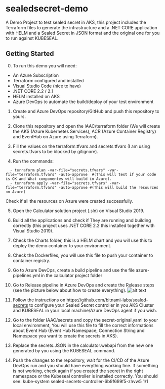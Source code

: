 # sealedsecret-demo
A Demo Project to test sealed secret in AKS, this project includes the Terraform files to generate the infrastructure and a .NET CORE application with HELM and a Sealed Secret in JSON format and the original one for you to run against KUBESEAL.

## Getting Started

0. To run this demo you will need:
  - An Azure Subscription
  - Terraform configured and installed 
  - Visual Studio Code (nice to have)
  - .NET CORE 2.2 / 2.1
  - HELM installed on AKS
  - Azure DevOps to automate the build/deploy of your test environment
  
1. Create and Azure DevOps repository/GitHub and push this repository to yours.
  
2. Clone this repository and open the IAAC/terraform folder (We will create the AKS (Azure Kubernetes Services), ACR (Azure Container Registry) and EventHub on Azure using Terraform).

3. Fill the values on the terraform.tfvars and secrets.tfvars (I am using secrets.tfvars to be blocked by gitignore).

4. Run the commands:

```code
  - terraform plan -var-file="secrets.tfvars" -var-file="terraform.tfvars" -auto-approve  #(This will test if your code is OK and What componentes will build in Azure).
  - terraform apply -var-file="secrets.tfvars" -var-file="terraform.tfvars" -auto-approve #(This will build the resources on Azure)
 ```
 Check if all the resources on Azure were created successfully.
 
5. Open the Calculator solution project (.sln) on Visual Studio 2019.
 
6. Build all the applications and check if They are running and building correctly (this project uses .NET CORE 2.2 this installed together with Visual Studio 2019).
 
7. Check the Charts folder, this is a HELM chart and you will use this to deploy the demo container to your environment.
 
8. Check the Dockerfiles, you will use this file to push your container to container registry.
 
9. Go to Azure DevOps, create a build pipeline and use the file azure-pipelines.yml in the calculator project folder
 
10. Go to Release pipeline in Azure DevOps and create the Release steps (see the picture below about how to create everything).
![alt text](https://github.com/dansemedo/sealedsecret-demo/docs/releasepipeline.png "Azure DevOps Release Pipeline")
  
11. Follow the instructions on https://github.com/bitnami-labs/sealed-secrets to configure your Sealed Secret controller in you AKS Cluster and KUBESEAL in your local machine/Azure DevOps agent if you wish.

12. Go to the folder IAAC/secrets and copy the secret-original.yaml to your local environment, You will use this file to fill the correct informations about Event Hub (Event Hub Namespace, Connection String and Namespace you want to create the secrets in AKS).

13. Replace the secrets.JSON in the calculator.webapi from the new one generated by you using the KUBESEAL command.

14. Push the changes to the repository, wait for the CI/CD of the Azure DevOps run and you should have everything working fine. If something is not working, check again if you created the secret in the right namespace or the Kubeseal controller is installed correctly. You should see: kube-system   sealed-secrets-controller-6b9f699f5-zhvw5   1/1

